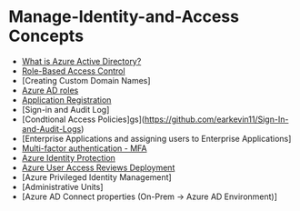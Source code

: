 # Manage-Identity-and-Access Concepts

- [What is Azure Active Directory?](https://github.com/earkevin11/What-is-Azure-Active-Directory-/edit/main/README.md)
- [Role-Based Access Control](https://github.com/earkevin11/RBAC-vs-Azure-AD-Roles/edit/main/README.md)
- [Creating Custom Domain Names]
- [Azure AD roles](https://github.com/earkevin11/Azure-AD-Roles)
- [Application Registration](https://github.com/earkevin11/Application-Registration)
- [Sign-in and Audit Log]
- [Condtional Access Policies]gs](https://github.com/earkevin11/Sign-In-and-Audit-Logs)
- [Enterprise Applications and assigning users to Enterprise Applications]
- [Multi-factor authentication - MFA](https://github.com/earkevin11/Multifactor-Authentication-)
- [Azure Identity Protection](https://github.com/earkevin11/Azure-Identity-Protection)
- [Azure User Access Reviews Deployment](https://github.com/earkevin11/UAR-Deployment)
- [Azure Privileged Identity Management]
- [Administrative Units]
- [Azure AD Connect properties (On-Prem -> Azure AD Environment)]

